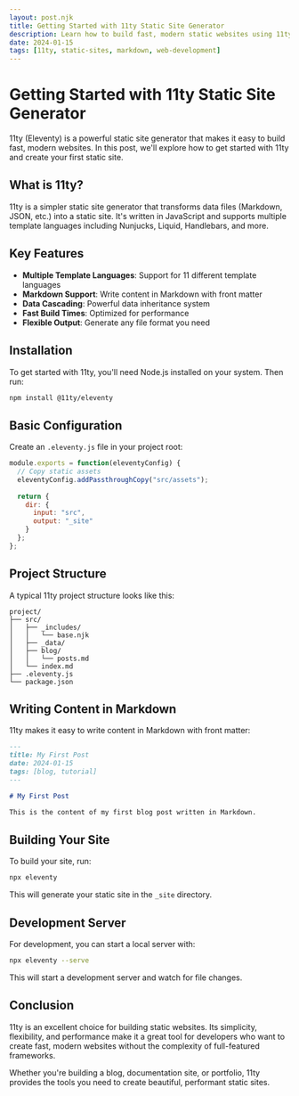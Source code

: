 ```yaml
---
layout: post.njk
title: Getting Started with 11ty Static Site Generator
description: Learn how to build fast, modern static websites using 11ty (Eleventy) with markdown content
date: 2024-01-15
tags: [11ty, static-sites, markdown, web-development]
---
```


# Getting Started with 11ty Static Site Generator

11ty (Eleventy) is a powerful static site generator that makes it easy to build fast, modern websites. In this post, we'll explore how to get started with 11ty and create your first static site.

## What is 11ty?

11ty is a simpler static site generator that transforms data files (Markdown, JSON, etc.) into a static site. It's written in JavaScript and supports multiple template languages including Nunjucks, Liquid, Handlebars, and more.

## Key Features

- **Multiple Template Languages**: Support for 11 different template languages
- **Markdown Support**: Write content in Markdown with front matter
- **Data Cascading**: Powerful data inheritance system
- **Fast Build Times**: Optimized for performance
- **Flexible Output**: Generate any file format you need

## Installation

To get started with 11ty, you'll need Node.js installed on your system. Then run:

```bash
npm install @11ty/eleventy
```

## Basic Configuration

Create an `.eleventy.js` file in your project root:

```javascript
module.exports = function(eleventyConfig) {
  // Copy static assets
  eleventyConfig.addPassthroughCopy("src/assets");
  
  return {
    dir: {
      input: "src",
      output: "_site"
    }
  };
};
```

## Project Structure

A typical 11ty project structure looks like this:

```
project/
├── src/
│   ├── _includes/
│   │   └── base.njk
│   ├── _data/
│   ├── blog/
│   │   └── posts.md
│   └── index.md
├── .eleventy.js
└── package.json
```

## Writing Content in Markdown

11ty makes it easy to write content in Markdown with front matter:

```markdown
---
title: My First Post
date: 2024-01-15
tags: [blog, tutorial]
---

# My First Post

This is the content of my first blog post written in Markdown.
```

## Building Your Site

To build your site, run:

```bash
npx eleventy
```

This will generate your static site in the `_site` directory.

## Development Server

For development, you can start a local server with:

```bash
npx eleventy --serve
```

This will start a development server and watch for file changes.

## Conclusion

11ty is an excellent choice for building static websites. Its simplicity, flexibility, and performance make it a great tool for developers who want to create fast, modern websites without the complexity of full-featured frameworks.

Whether you're building a blog, documentation site, or portfolio, 11ty provides the tools you need to create beautiful, performant static sites. 